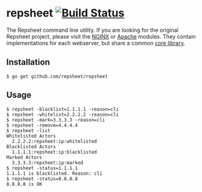 # repsheet [![Build Status](https://secure.travis-ci.org/repsheet/repsheet.png)](http://travis-ci.org/repsheet/repsheet?branch=master)

The Repsheet command line utility. If you are looking for the original Repsheet project, please visit the [NGINX](https://github.com/repsheet/repsheet-nginx) or [Apache](https://github.com/repsheet/repsheet-apache) modules. They contain implementations for each webserver, but share a common [core library](https://github.com/repsheet/librepsheet).

## Installation

```
$ go get github.com/repsheet/repsheet
```

## Usage

```
$ repsheet -blacklist=1.1.1.1 -reason=cli
$ repsheet -whitelist=2.2.2.2 -reason=cli
$ repsheet -mark=3.3.3.3 -reason=cli
$ repsheet -remove=4.4.4.4 
$ repsheet -list
Whitelisted Actors
  2.2.2.2:repsheet:ip:whitelisted
Blacklisted Actors
  1.1.1.1:repsheet:ip:blacklisted
Marked Actors
  3.3.3.3:repsheet:ip:marked
$ repsheet -status=1.1.1.1
1.1.1.1 is blacklisted. Reason: cli
$ repsheet -status=8.8.8.8
8.8.8.8 is OK
```
